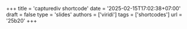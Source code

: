 +++
title = 'capturediv shortcode'
date = '2025-02-15T17:02:38+07:00'
draft = false
type = 'slides'
authors = ['viridi']
tags = ['shortcodes']
url = '25b20'
+++
